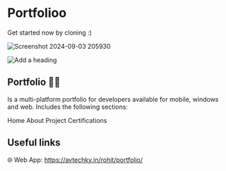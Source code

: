 # Portfolioo
Get started now by cloning :)

![Screenshot 2024-09-03 205930](https://github.com/user-attachments/assets/4e6d0d60-a624-4998-8fe3-e0172a72a137)

![Add a heading](https://github.com/user-attachments/assets/47c7514e-fb1f-47a6-b071-a8933aaf1930)


 
## Portfolio 🧑‍💻
Is a multi-platform portfolio for developers available for mobile, windows and web. Includes the following sections:

Home
About
Project
Certifications

## Useful links

🌐 Web App: https://avtechky.in/rohit/portfolio/

